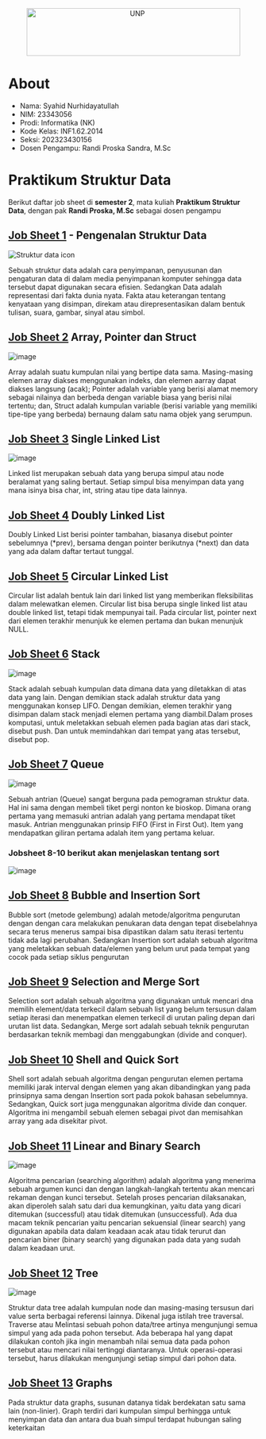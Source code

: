 <div align="center">
  <a href="https://unp.ac.id/">
    <img src="https://unp.ac.id/nfs-assets/all/images/logo_unp_white.png" alt="UNP" height="96" width="430">
  </a>
</div>

# About
* Nama: Syahid Nurhidayatullah
* NIM: 23343056  
* Prodi: Informatika (NK)  
* Kode Kelas: INF1.62.2014  
* Seksi: 202323430156  
* Dosen Pengampu: Randi Proska Sandra, M.Sc  

# Praktikum Struktur Data  
  Berikut daftar job sheet di **semester 2**, mata kuliah **Praktikum Struktur Data**, dengan pak **Randi Proska, M.Sc** sebagai dosen pengampu  
## [**Job Sheet 1**](https://github.com/Zyxcid/Praktikum_Struktur_Data/tree/main/Job%20Sheet%2001) - Pengenalan Struktur Data
![Struktur data icon](https://github.com/Zyxcid/Praktikum_Struktur_Data/assets/121550192/43beeec5-36e8-401b-8c8a-fc685515ee43)

Sebuah struktur data adalah cara penyimpanan, penyusunan dan pengaturan data di dalam media penyimpanan komputer sehingga data tersebut dapat digunakan secara efisien. Sedangkan Data adalah representasi dari fakta dunia nyata. Fakta atau keterangan tentang kenyataan yang disimpan, direkam atau direpresentasikan dalam bentuk tulisan, suara, gambar, sinyal atau simbol.  

## [**Job Sheet 2**](https://github.com/Zyxcid/Praktikum_Struktur_Data/tree/main/Job%20Sheet%2002) Array, Pointer dan Struct  
![image](https://github.com/Zyxcid/Praktikum_Struktur_Data/assets/121550192/4dfcb098-12ce-40b7-b41d-37dcd0a6fe36)

Array adalah suatu kumpulan nilai yang bertipe data sama. Masing-masing elemen array diakses menggunakan indeks, dan elemen aarray dapat diakses langsung (acak); Pointer adalah variable yang berisi alamat memory sebagai nilainya dan berbeda dengan variable biasa yang berisi nilai tertentu; dan, Struct adalah kumpulan variable (berisi variable yang memiliki tipe-tipe yang berbeda) bernaung dalam satu nama objek yang serumpun.  

## [**Job Sheet 3**](https://github.com/Zyxcid/Praktikum_Struktur_Data/tree/main/Job%20Sheet%2003) Single Linked List  
![image](https://github.com/Zyxcid/Praktikum_Struktur_Data/assets/121550192/cef4ec56-bff3-4303-9128-b4ec0fecfb88)

Linked list merupakan sebuah data yang berupa simpul atau node beralamat yang saling bertaut. Setiap simpul bisa menyimpan data yang mana isinya bisa char, int, string atau tipe data lainnya.  

## [**Job Sheet 4**](https://github.com/Zyxcid/Praktikum_Struktur_Data/tree/main/Job%20Sheet%2004) Doubly Linked List  
Doubly Linked List berisi pointer tambahan, biasanya disebut pointer sebelumnya (*prev), bersama dengan pointer berikutnya (*next) dan data yang ada dalam daftar tertaut tunggal.  

## [**Job Sheet 5**](https://github.com/Zyxcid/Praktikum_Struktur_Data/tree/main/Job%20Sheet%2005) Circular Linked List  
Circular list adalah bentuk lain dari linked list yang memberikan fleksibilitas dalam melewatkan elemen. Circular list bisa berupa single linked list atau double linked list, tetapi tidak mempunyai tail. Pada circular list, pointer next dari elemen terakhir menunjuk ke elemen pertama dan bukan menunjuk NULL.

## [**Job Sheet 6**](https://github.com/Zyxcid/Praktikum_Struktur_Data/tree/main/Job%20Sheet%2006) Stack  
![image](https://github.com/Zyxcid/Praktikum_Struktur_Data/assets/121550192/e1b876f2-74c8-40d5-9919-02f61cf403ea)

Stack adalah sebuah kumpulan data dimana data yang diletakkan di atas data yang lain. Dengan demikian stack adalah struktur data yang menggunakan konsep LIFO. Dengan demikian, elemen terakhir yang disimpan dalam stack menjadi elemen pertama yang diambil.Dalam proses komputasi, untuk meletakkan sebuah elemen pada bagian atas dari stack, disebut push. Dan untuk memindahkan dari tempat yang atas tersebut, disebut pop.

## [**Job Sheet 7**](https://github.com/Zyxcid/Praktikum_Struktur_Data/tree/main/Job%20Sheet%2007) Queue  
![image](https://github.com/Zyxcid/Praktikum_Struktur_Data/assets/121550192/10db3fac-1959-49c4-9d51-244ae52f3221)

Sebuah antrian (Queue) sangat berguna pada pemograman struktur data. Hal ini sama dengan membeli tiket pergi nonton ke bioskop. Dimana orang pertama yang memasuki antrian adalah yang pertama mendapat tiket masuk. Antrian menggunakan prinsip FIFO (First in First Out). Item yang mendapatkan giliran pertama adalah item yang pertama keluar.

### Jobsheet 8-10 berikut akan menjelaskan tentang sort
![image](https://github.com/Zyxcid/Praktikum_Struktur_Data/assets/121550192/8c6f03cc-f0ee-4e39-82bc-e53db28246f6)

## [**Job Sheet 8**](https://github.com/Zyxcid/Praktikum_Struktur_Data/tree/main/Job%20Sheet%2008) Bubble and Insertion Sort  
Bubble sort (metode gelembung) adalah metode/algoritma pengurutan dengan dengan cara melakukan penukaran data dengan tepat disebelahnya secara terus menerus sampai bisa dipastikan dalam satu iterasi tertentu tidak ada lagi perubahan. Sedangkan Insertion sort adalah sebuah algoritma yang meletakkan sebuah data/elemen yang belum urut pada tempat yang cocok pada setiap siklus pengurutan

## [**Job Sheet 9**](https://github.com/Zyxcid/Praktikum_Struktur_Data/tree/main/Job%20Sheet%2009) Selection and Merge Sort  
Selection sort adalah sebuah algoritma yang digunakan untuk mencari dna memilih element/data terkecil dalam sebuah list yang belum tersusun dalam setiap iterasi dan menempatkan elemen terkecil di urutan paling depan dari urutan list data. Sedangkan, Merge sort adalah sebuah teknik pengurutan berdasarkan teknik membagi dan menggabungkan (divide and conquer).

## [**Job Sheet 10**](https://github.com/Zyxcid/Praktikum_Struktur_Data/tree/main/Job%20Sheet%2010) Shell and Quick Sort  
Shell sort adalah sebuah algoritma dengan pengurutan elemen pertama memiliki jarak interval dengan elemen yang akan dibandingkan yang pada prinsipnya sama dengan Insertion sort pada pokok bahasan sebelumnya. Sedangkan, Quick sort juga menggunakan algoritma divide dan conquer. Algoritma ini mengambil sebuah elemen sebagai pivot dan memisahkan array yang ada disekitar pivot.

## [**Job Sheet 11**](https://github.com/Zyxcid/Praktikum_Struktur_Data/tree/main/Job%20Sheet%2011) Linear and Binary Search  
![image](https://github.com/Zyxcid/Praktikum_Struktur_Data/assets/121550192/9829c411-f86e-4251-8d0b-c98efa1be019)

Algoritma pencarian (searching algorithm) adalah algoritma yang menerima sebuah argumen kunci dan dengan langkah-langkah tertentu akan mencari rekaman dengan kunci tersebut. Setelah proses pencarian dilaksanakan, akan diperoleh salah satu dari dua kemungkinan, yaitu data yang dicari ditemukan (successful) atau tidak ditemukan (unsuccessful). Ada dua macam teknik pencarian yaitu pencarian sekuensial (linear search) yang digunakan apabila data dalam keadaan acak atau tidak terurut dan pencarian biner (binary search) yang digunakan pada data yang sudah dalam keadaan urut.

## [**Job Sheet 12**](https://github.com/Zyxcid/Praktikum_Struktur_Data/tree/main/Job%20Sheet%2012) Tree  
![image](https://github.com/Zyxcid/Praktikum_Struktur_Data/assets/121550192/31562f30-9e2c-44b0-b8af-ef5fd1c7936d)

Struktur data tree adalah kumpulan node dan masing-masing tersusun dari value serta berbagai referensi lainnya. Dikenal juga istilah tree traversal. Traverse atau Melintasi sebuah pohon data/tree artinya mengunjungi semua simpul yang ada pada pohon tersebut. Ada beberapa hal yang dapat dilakukan contoh jika ingin menambah nilai semua data pada pohon tersebut atau mencari nilai tertinggi diantaranya. Untuk operasi-operasi tersebut, harus dilakukan mengunjungi setiap simpul dari pohon data.

## [**Job Sheet 13**](https://github.com/Zyxcid/Praktikum_Struktur_Data/tree/main/Job%20Sheet%2013) Graphs  
Pada struktur data graphs, susunan datanya tidak berdekatan satu sama lain (non-linier). Graph terdiri dari kumpulan simpul berhingga untuk menyimpan data dan antara dua buah simpul terdapat hubungan saling keterkaitan
